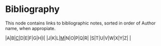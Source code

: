 # Bibliography

This node contains links to bibliographic notes, sorted in order of
Author name, when appropiate.

|A|B|[C][C]|D|E|F|G|H|I|
|J|K|L|[M][M]|N|O|P|Q|R|
|S|T|U|V|W|X|Y|Z| |

[C]: c.md "C"
[M]: m.md "M"

